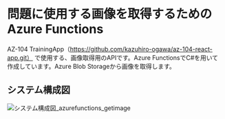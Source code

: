 # 問題に使用する画像を取得するためのAzure Functions

AZ-104 TrainingApp（https://github.com/kazuhiro-ogawa/az-104-react-app.git）
で使用する、画像取得用のAPIです。Azure FunctionsでC#を用いて作成しています。Azure Blob Storageから画像を取得します。

## システム構成図
![システム構成図_azurefunctions_getimage](https://github.com/kazuhiro-ogawa/az-104-app-getImage/assets/105719508/7f8b9370-c1e6-4216-ac56-c3cf65170d36)
